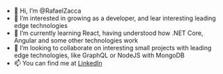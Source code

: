 - 👋 Hi, I’m @RafaelZacca
- 👀 I’m interested in growing as a developer, and lear interesting leading edge technologies
- 🌱 I’m currently learning React, having understood how .NET Core, Angular and some other technologies work
- 💞️ I’m looking to collaborate on interesting small projects with leading edge technologies, like GraphQL or NodeJS with MongoDB
- 📫 You can find me at [LinkedIn](https://www.linkedin.com/in/rafael-francisco-zacca-romano-4ba105149/)
